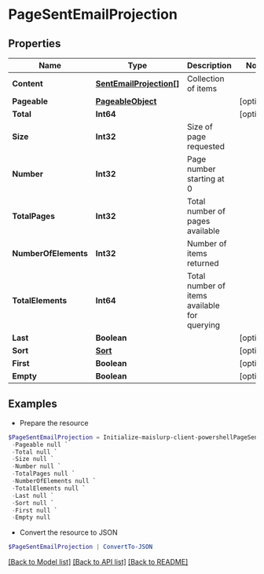# PageSentEmailProjection
## Properties

Name | Type | Description | Notes
------------ | ------------- | ------------- | -------------
**Content** | [**SentEmailProjection[]**](SentEmailProjection) | Collection of items | 
**Pageable** | [**PageableObject**](PageableObject) |  | [optional] 
**Total** | **Int64** |  | [optional] 
**Size** | **Int32** | Size of page requested | 
**Number** | **Int32** | Page number starting at 0 | 
**TotalPages** | **Int32** | Total number of pages available | 
**NumberOfElements** | **Int32** | Number of items returned | 
**TotalElements** | **Int64** | Total number of items available for querying | 
**Last** | **Boolean** |  | [optional] 
**Sort** | [**Sort**](Sort) |  | [optional] 
**First** | **Boolean** |  | [optional] 
**Empty** | **Boolean** |  | [optional] 

## Examples

- Prepare the resource
```powershell
$PageSentEmailProjection = Initialize-maislurp-client-powershellPageSentEmailProjection  -Content null `
 -Pageable null `
 -Total null `
 -Size null `
 -Number null `
 -TotalPages null `
 -NumberOfElements null `
 -TotalElements null `
 -Last null `
 -Sort null `
 -First null `
 -Empty null
```

- Convert the resource to JSON
```powershell
$PageSentEmailProjection | ConvertTo-JSON
```

[[Back to Model list]](../README#documentation-for-models) [[Back to API list]](../README#documentation-for-api-endpoints) [[Back to README]](../README)

